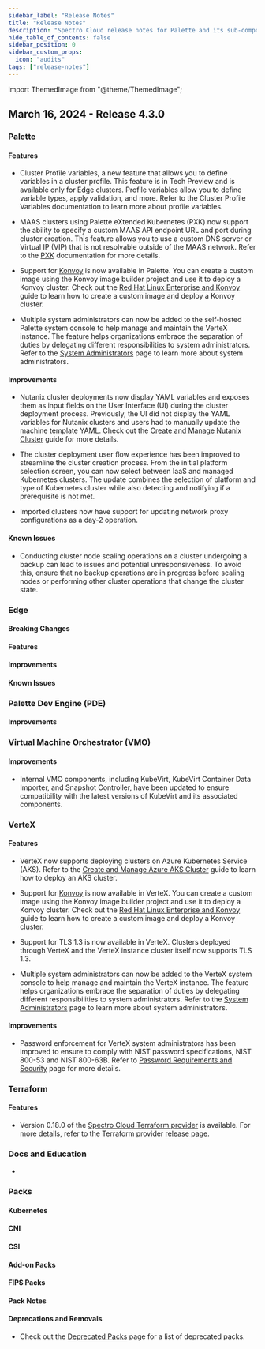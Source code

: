 ```yaml
---
sidebar_label: "Release Notes"
title: "Release Notes"
description: "Spectro Cloud release notes for Palette and its sub-components."
hide_table_of_contents: false
sidebar_position: 0
sidebar_custom_props:
  icon: "audits"
tags: ["release-notes"]
---
```


import ThemedImage from "@theme/ThemedImage";

## March 16, 2024 - Release 4.3.0

### Palette

#### Features

- <TechnicalPreviewReleaseNoteBadge /> Cluster Profile variables, a new feature that allows you to define variables in a
  cluster profile. This feature is in Tech Preview and is available only for Edge clusters. Profile variables allow you
  to define variable types, apply validation, and more. Refer to the Cluster Profile Variables documentation to learn
  more about profile variables.

- MAAS clusters using Palette eXtended Kubernetes (PXK) now support the ability to specify a custom MAAS API endpoint
  URL and port during cluster creation. This feature allows you to use a custom DNS server or Virtual IP (VIP) that is
  not resolvable outside of the MAAS network. Refer to the [PXK](./integrations/kubernetes.md) documentation for more
  details.

- Support for [Konvoy](./integrations/konvoy.md) is now available in Palette. You can create a custom image using the
  Konvoy image builder project and use it to deploy a Konvoy cluster. Check out the
  [Red Hat Linux Enterprise and Konvoy](./byoos/usecases/vmware/konvoy.md) guide to learn how to create a custom image
  and deploy a Konvoy cluster.

- Multiple system administrators can now be added to the self-hosted Palette system console to help manage and maintain
  the VerteX instance. The feature helps organizations embrace the separation of duties by delegating different
  responsibilities to system administrators. Refer to the
  [System Administrators](./vertex/system-management/account-management/account-management.md#system-administrators)
  page to learn more about system administrators.

#### Improvements

- <TechnicalPreviewReleaseNoteBadge /> Nutanix cluster deployments now display YAML variables and exposes them as input
  fields on the User Interface (UI) during the cluster deployment process. Previously, the UI did not display the YAML
  variables for Nutanix clusters and users had to manually update the machine template YAML. Check out the [Create and
  Manage Nutanix Cluster](./clusters/data-center/nutanix/create-manage-nutanix-cluster.md) guide for more details.

- The cluster deployment user flow experience has been improved to streamline the cluster creation process. From the
  initial platform selection screen, you can now select between IaaS and managed Kubernetes clusters. The update
  combines the selection of platform and type of Kubernetes cluster while also detecting and notifying if a prerequisite
  is not met.

- Imported clusters now have support for updating network proxy configurations as a day-2 operation.

#### Known Issues

- Conducting cluster node scaling operations on a cluster undergoing a backup can lead to issues and potential
  unresponsiveness. To avoid this, ensure that no backup operations are in progress before scaling nodes or performing
  other cluster operations that change the cluster state.

### Edge

#### Breaking Changes

#### Features

#### Improvements

#### Known Issues

### Palette Dev Engine (PDE)

#### Improvements

### Virtual Machine Orchestrator (VMO)

#### Improvements

- Internal VMO components, including KubeVirt, KubeVirt Container Data Importer, and Snapshot Controller, have been
  updated to ensure compatibility with the latest versions of KubeVirt and its associated components.

### VerteX

#### Features

- VerteX now supports deploying clusters on Azure Kubernetes Service (AKS). Refer to the
  [Create and Manage Azure AKS Cluster](./clusters/public-cloud/azure/aks.md) guide to learn how to deploy an AKS
  cluster.

- Support for [Konvoy](./integrations/konvoy.md) is now available in VerteX. You can create a custom image using the
  Konvoy image builder project and use it to deploy a Konvoy cluster. Check out the
  [Red Hat Linux Enterprise and Konvoy](./byoos/usecases/vmware/konvoy.md) guide to learn how to create a custom image
  and deploy a Konvoy cluster.

- Support for TLS 1.3 is now available in VerteX. Clusters deployed through VerteX and the VerteX instance cluster
  itself now supports TLS 1.3.

- Multiple system administrators can now be added to the VerteX system console to help manage and maintain the VerteX
  instance. The feature helps organizations embrace the separation of duties by delegating different responsibilities to
  system administrators. Refer to the
  [System Administrators](./vertex/system-management/account-management/account-management.md#system-administrators)
  page to learn more about system administrators.

#### Improvements

- Password enforcement for VerteX system administrators has been improved to ensure to comply with NIST password
  specifications, NIST 800-53 and NIST 800-63B. Refer to
  [Password Requirements and Security](./vertex/system-management/account-management/credentials.md#password-requirements-and-security)
  page for more details.

### Terraform

#### Features

- Version 0.18.0 of the
  [Spectro Cloud Terraform provider](https://registry.terraform.io/providers/spectrocloud/spectrocloud/latest/docs) is
  available. For more details, refer to the Terraform provider
  [release page](https://github.com/spectrocloud/terraform-provider-spectrocloud/releases).

### Docs and Education

-

### Packs

#### Kubernetes

#### CNI

#### CSI

#### Add-on Packs

#### FIPS Packs

#### Pack Notes

#### Deprecations and Removals

- Check out the [Deprecated Packs](integrations/deprecated-packs.md) page for a list of deprecated packs.

